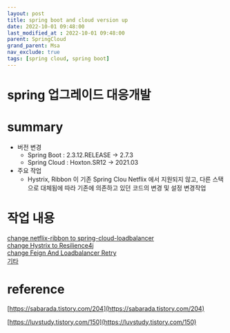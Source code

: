 ```yaml
---
layout: post
title: spring boot and cloud version up
date: 2022-10-01 09:48:00
last_modified_at : 2022-10-01 09:48:00
parent: SpringCloud
grand_parent: Msa
nav_exclude: true
tags: [spring cloud, spring boot]
---
```


# spring 업그레이드 대응개발

# summary

- 버전 변경
    - Spring Boot : 2.3.12.RELEASE -> 2.7.3
    - Spring Cloud : Hoxton.SR12 -> 2021.03
- 주요 작업
    - Hystrix, Ribbon 이 기존 Spring Clou Netflix 에서 지원되지 않고, 다른 스택으로 대체됨에 따라 기존에 의존하고 있던 코드의 변경 및 설정 변경작업

# 작업 내용

[change netflix-ribbon to spring-cloud-loadbalancer](./docs/msa/spring-cloud/spring_upgrade_scl.md)  
[change Hystrix to Resilience4j](./docs/msa/spring-cloud/spring_upgrade_resilience4j.md)  
[change Feign And Loadbalancer Retry](./docs/msa/spring-cloud/spring_upgrade_retry.md)  
[기타](./docs/msa/spring-cloud/spring_upgrade_etc.md)  

# reference

[https://sabarada.tistory.com/204](https://sabarada.tistory.com/204)

[https://luvstudy.tistory.com/150](https://luvstudy.tistory.com/150)